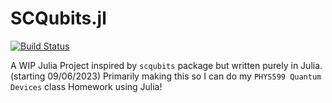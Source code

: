 # SCQubits.jl
[![Build Status](https://github.com/shobhan126/SCQubits.jl/actions/workflows/CI.yml/badge.svg?branch=)](https://github.com/shobhan126/SCQubits.jl/actions/workflows/CI.yml?query=branch%3A)

A WIP Julia Project inspired by `scqubits` package but written purely in Julia. (starting 09/06/2023)
Primarily making this so I can do my `PHYS599 Quantum Devices` class Homework using Julia!
